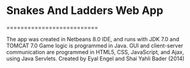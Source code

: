 # Snakes And Ladders Web App

==========================

The app was created in Netbeans 8.0 IDE, and runs with JDK 7.0 and TOMCAT 7.0
Game logic is programmed in Java. GUI and client-server communication are programmed in HTML5, CSS, JavaScript, and Ajax, using Java Servlets.
Created by Eyal Engel and Shai Yahli Bader (2014)
